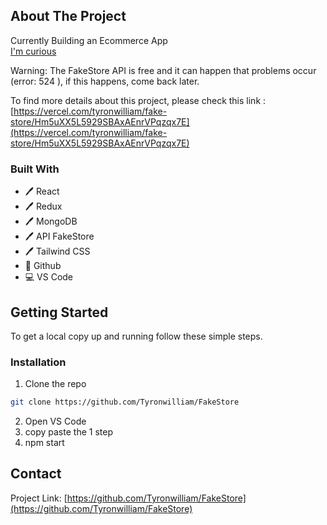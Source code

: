 

<!-- ABOUT THE PROJECT -->
## About The Project
Currently Building an Ecommerce App
<br>
<a href="https://fake-store-seven.vercel.app/">I'm curious<a/>

Warning: The FakeStore API is free and it can happen that problems occur (error: 524 ), if this happens, come back later.

  To find more details about this project, please check this link : [https://vercel.com/tyronwilliam/fake-store/Hm5uXX5L5929SBAxAEnrVPqzqx7E](https://vercel.com/tyronwilliam/fake-store/Hm5uXX5L5929SBAxAEnrVPqzqx7E)


### Built With

* 🖊️ React
* 🖊️ Redux
* 🖊️ MongoDB
* 🖊️ API FakeStore
* 🖊️ Tailwind CSS
* 🐙 Github
* 💻 VS Code

<!-- GETTING STARTED -->
## Getting Started

To get a local copy up and running follow these simple steps.

### Installation
 
1. Clone the repo
```sh
git clone https://github.com/Tyronwilliam/FakeStore
```
2. Open VS Code
3. copy paste the 1 step
3. npm start



<!-- CONTACT -->
## Contact

Project Link: [https://github.com/Tyronwilliam/FakeStore](https://github.com/Tyronwilliam/FakeStore)


